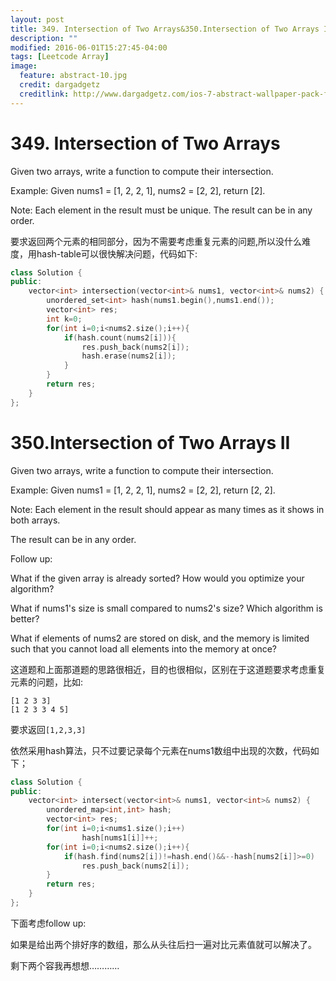 ```yaml
---
layout: post
title: 349. Intersection of Two Arrays&350.Intersection of Two Arrays II
description: ""
modified: 2016-06-01T15:27:45-04:00
tags: [Leetcode Array]
image:
  feature: abstract-10.jpg
  credit: dargadgetz
  creditlink: http://www.dargadgetz.com/ios-7-abstract-wallpaper-pack-for-iphone-5-and-ipod-touch-retina/
---
```

# 349. Intersection of Two Arrays

Given two arrays, write a function to compute their intersection.

Example:
Given nums1 = [1, 2, 2, 1], nums2 = [2, 2], return [2].

Note:
Each element in the result must be unique.
The result can be in any order.

要求返回两个元素的相同部分，因为不需要考虑重复元素的问题,所以没什么难度，用hash-table可以很快解决问题，代码如下:

```c++
class Solution {
public:
    vector<int> intersection(vector<int>& nums1, vector<int>& nums2) {
        unordered_set<int> hash(nums1.begin(),nums1.end());
        vector<int> res;
        int k=0;
        for(int i=0;i<nums2.size();i++){
            if(hash.count(nums2[i])){
                res.push_back(nums2[i]);
                hash.erase(nums2[i]);
            }
        }
        return res;
    }
};
```

# 350.Intersection of Two Arrays II

Given two arrays, write a function to compute their intersection.

Example:
Given nums1 = [1, 2, 2, 1], nums2 = [2, 2], return [2, 2].

Note:
Each element in the result should appear as many times as it shows in both arrays.

The result can be in any order.

Follow up:

What if the given array is already sorted? How would you optimize your algorithm?

What if nums1's size is small compared to nums2's size? Which algorithm is better?

What if elements of nums2 are stored on disk, and the memory is limited such that you cannot load all elements into the memory at once?

这道题和上面那道题的思路很相近，目的也很相似，区别在于这道题要求考虑重复元素的问题，比如:

```
[1 2 3 3]
[1 2 3 3 4 5]
```
要求返回`[1,2,3,3]`

依然采用hash算法，只不过要记录每个元素在nums1数组中出现的次数，代码如下；

```c++
class Solution {
public:
    vector<int> intersect(vector<int>& nums1, vector<int>& nums2) {
        unordered_map<int,int> hash;
        vector<int> res;
        for(int i=0;i<nums1.size();i++)
                hash[nums1[i]]++;
        for(int i=0;i<nums2.size();i++){
            if(hash.find(nums2[i])!=hash.end()&&--hash[nums2[i]]>=0)
                res.push_back(nums2[i]);
        }
        return res;
    }
};
```

下面考虑follow up:

如果是给出两个排好序的数组，那么从头往后扫一遍对比元素值就可以解决了。

剩下两个容我再想想…………


